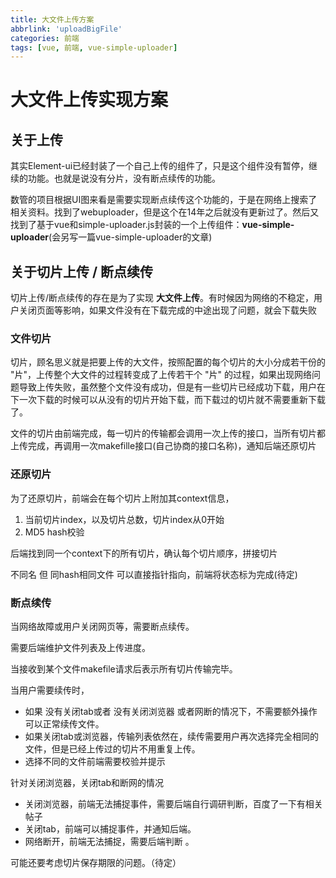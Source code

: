 ```yaml
---
title: 大文件上传方案
abbrlink: 'uploadBigFile'
categories: 前端
tags: [vue, 前端, vue-simple-uploader]
---
```

# 大文件上传实现方案

## 关于上传

其实Element-ui已经封装了一个自己上传的组件了，只是这个组件没有暂停，继续的功能。也就是说没有分片，没有断点续传的功能。

数管的项目根据UI图来看是需要实现断点续传这个功能的，于是在网络上搜索了相关资料。找到了webuploader，但是这个在14年之后就没有更新过了。然后又找到了基于vue和simple-uploader.js封装的一个上传组件：**vue-simple-uploader**(会另写一篇vue-simple-uploader的文章)

## 关于切片上传 / 断点续传

切片上传/断点续传的存在是为了实现 **大文件上传**。有时候因为网络的不稳定，用户关闭页面等影响，如果文件没有在下载完成的中途出现了问题，就会下载失败

### 文件切片

切片，顾名思义就是把要上传的大文件，按照配置的每个切片的大小分成若干份的 "片"，上传整个大文件的过程转变成了上传若干个 "片" 的过程，如果出现网络问题导致上传失败，虽然整个文件没有成功，但是有一些切片已经成功下载，用户在下一次下载的时候可以从没有的切片开始下载，而下载过的切片就不需要重新下载了。

文件的切片由前端完成，每一切片的传输都会调用一次上传的接口，当所有切片都上传完成，再调用一次makefille接口(自己协商的接口名称)，通知后端还原切片

### 还原切片

为了还原切片，前端会在每个切片上附加其context信息，

1. 当前切片index，以及切片总数，切片index从0开始
2. MD5 hash校验

后端找到同一个context下的所有切片，确认每个切片顺序，拼接切片

不同名 但 同hash相同文件 可以直接指针指向，前端将状态标为完成(待定)

### 断点续传

当网络故障或用户关闭网页等，需要断点续传。

需要后端维护文件列表及上传进度。

当接收到某个文件makefile请求后表示所有切片传输完毕。

当用户需要续传时，

- 如果 没有关闭tab或者 没有关闭浏览器 或者网断的情况下，不需要额外操作可以正常续传文件。
- 如果关闭tab或浏览器，传输列表依然在，续传需要用户再次选择完全相同的文件，但是已经上传过的切片不用重复上传。
- 选择不同的文件前端需要校验并提示

针对关闭浏览器，关闭tab和断网的情况

- 关闭浏览器，前端无法捕捉事件，需要后端自行调研判断，百度了一下有相关帖子
- 关闭tab，前端可以捕捉事件，并通知后端。
- 网络断开，前端无法捕捉，需要后端判断 。

可能还要考虑切片保存期限的问题。（待定）

